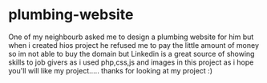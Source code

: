 # plumbing-website
One of my neighbourb asked me to design a plumbing website for him but when i created hios project he refused me to pay the little amount of money so im not able to buy the domain but Linkedin is a great source of showing skills to job givers as i used php,css,js and images in this project as i hope you'll will like my project..... thanks for looking at my project :)
